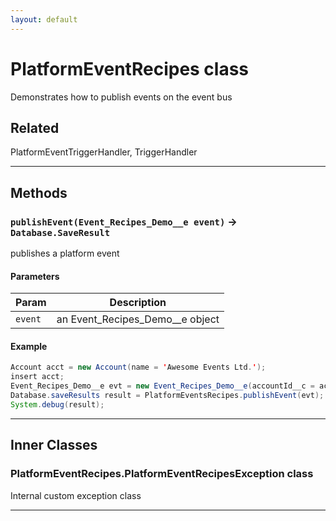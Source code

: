 ```yaml
---
layout: default
---
```

# PlatformEventRecipes class

Demonstrates how to publish events on the event bus

## Related

PlatformEventTriggerHandler, TriggerHandler

---
## Methods
### `publishEvent(Event_Recipes_Demo__e event)` → `Database.SaveResult`

publishes a platform event

#### Parameters
|Param|Description|
|-----|-----------|
|`event` |  an Event_Recipes_Demo__e object |

#### Example
```java
Account acct = new Account(name = 'Awesome Events Ltd.');
insert acct;
Event_Recipes_Demo__e evt = new Event_Recipes_Demo__e(accountId__c = acct.id, title__c='Updated website', url__c = 'https://developer.salesforce.com');
Database.saveResults result = PlatformEventsRecipes.publishEvent(evt);
System.debug(result);
```

---
## Inner Classes

### PlatformEventRecipes.PlatformEventRecipesException class

Internal custom exception class

---
